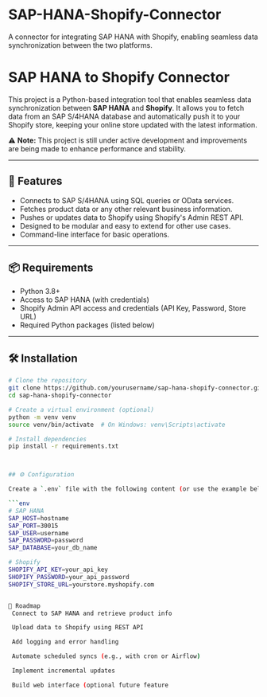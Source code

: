 # SAP-HANA-Shopify-Connector
A connector for integrating SAP HANA with Shopify, enabling seamless data synchronization between the two platforms.


# SAP HANA to Shopify Connector

This project is a Python-based integration tool that enables seamless data synchronization between **SAP HANA** and **Shopify**. It allows you to fetch data from an SAP S/4HANA database and automatically push it to your Shopify store, keeping your online store updated with the latest information.

⚠️ **Note:** This project is still under active development and improvements are being made to enhance performance and stability.

---

## 🚀 Features

- Connects to SAP S/4HANA using SQL queries or OData services.
- Fetches product data or any other relevant business information.
- Pushes or updates data to Shopify using Shopify's Admin REST API.
- Designed to be modular and easy to extend for other use cases.
- Command-line interface for basic operations.

---

## 📦 Requirements

- Python 3.8+
- Access to SAP HANA (with credentials)
- Shopify Admin API access and credentials (API Key, Password, Store URL)
- Required Python packages (listed below)

---

## 🛠 Installation

```bash
# Clone the repository
git clone https://github.com/yourusername/sap-hana-shopify-connector.git
cd sap-hana-shopify-connector

# Create a virtual environment (optional)
python -m venv venv
source venv/bin/activate  # On Windows: venv\Scripts\activate

# Install dependencies
pip install -r requirements.txt



## ⚙️ Configuration

Create a `.env` file with the following content (or use the example below):

```env
# SAP HANA
SAP_HOST=hostname
SAP_PORT=30015
SAP_USER=username
SAP_PASSWORD=password
SAP_DATABASE=your_db_name

# Shopify
SHOPIFY_API_KEY=your_api_key
SHOPIFY_PASSWORD=your_api_password
SHOPIFY_STORE_URL=yourstore.myshopify.com


🚧 Roadmap
 Connect to SAP HANA and retrieve product info

 Upload data to Shopify using REST API

 Add logging and error handling

 Automate scheduled syncs (e.g., with cron or Airflow)

 Implement incremental updates

 Build web interface (optional future feature
